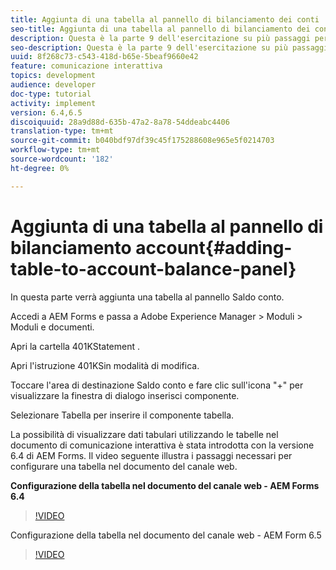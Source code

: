 ```yaml
---
title: Aggiunta di una tabella al pannello di bilanciamento dei conti
seo-title: Aggiunta di una tabella al pannello di bilanciamento dei conti
description: Questa è la parte 9 dell'esercitazione su più passaggi per la creazione del primo documento di comunicazione interattivo. In questa parte verrà aggiunta una tabella al pannello Saldo account.
seo-description: Questa è la parte 9 dell'esercitazione su più passaggi per la creazione del primo documento di comunicazione interattivo. In questa parte verrà aggiunta una tabella al pannello Saldo account.
uuid: 8f268c73-c543-418d-b65e-5beaf9660e42
feature: comunicazione interattiva
topics: development
audience: developer
doc-type: tutorial
activity: implement
version: 6.4,6.5
discoiquuid: 28a9d88d-635b-47a2-8a78-54ddeabc4406
translation-type: tm+mt
source-git-commit: b040bdf97df39c45f175288608e965e5f0214703
workflow-type: tm+mt
source-wordcount: '182'
ht-degree: 0%

---
```



# Aggiunta di una tabella al pannello di bilanciamento account{#adding-table-to-account-balance-panel}

In questa parte verrà aggiunta una tabella al pannello Saldo conto.

Accedi a AEM Forms e passa a Adobe Experience Manager > Moduli > Moduli e documenti.

Apri la cartella 401KStatement .

Apri l&#39;istruzione 401KSin modalità di modifica.

Toccare l&#39;area di destinazione Saldo conto e fare clic sull&#39;icona &quot;+&quot; per visualizzare la finestra di dialogo inserisci componente.

Selezionare Tabella per inserire il componente tabella.

La possibilità di visualizzare dati tabulari utilizzando le tabelle nel documento di comunicazione interattiva è stata introdotta con la versione 6.4 di AEM Forms. Il video seguente illustra i passaggi necessari per configurare una tabella nel documento del canale web.

**Configurazione della tabella nel documento del canale web - AEM Forms 6.4**

>[!VIDEO](https://video.tv.adobe.com/v/22360/?quality=9&learn=on)

Configurazione della tabella nel documento del canale web - AEM Form 6.5

>[!VIDEO](https://video.tv.adobe.com/v/27847?quality=9&learn=on)


